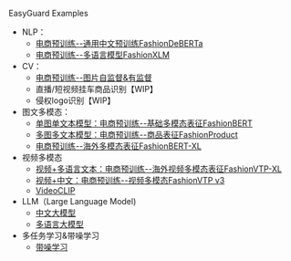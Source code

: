 EasyGuard Examples

- NLP：
  - [电商预训练--通用中文预训练FashionDeBERTa](https://code.byted.org/ecom_govern/EasyGuard/tree/master/examples/fashion_deberta)
  - [电商预训练--多语言模型FashionXLM](https://code.byted.org/ecom_govern/EasyGuard/tree/master/examples/sequence_classification)
- CV：
  - [电商预训练--图片自监督&有监督](https://code.byted.org/ecom_govern/EasyGuard/tree/master/examples/image_classification)
  - 直播/短视频挂车商品识别【WIP】
  - 侵权logo识别【WIP】
- 图文多模态：
  - [单图单文本模型：电商预训练--基础多模态表征FashionBERT](https://code.byted.org/ecom_govern/EasyGuard/tree/master/examples/fashionbert)
  - [多图多文本模型：电商预训练--商品表征FashionProduct](https://code.byted.org/ecom_govern/EasyGuard/tree/master/examples/fashionproduct)
  - [电商预训练--海外多模态表征FashionBERT-XL](https://code.byted.org/ecom_govern/EasyGuard/tree/master/examples/fashionproduct_xl)
- 视频多模态 
  - [视频+多语言文本：电商预训练--海外视频多模态表征FashionVTP-XL](https://code.byted.org/ecom_govern/EasyGuard/tree/master/examples/high_quality_live)
  - [视频+中文：电商预训练--视频多模态FashionVTP v3](https://code.byted.org/ecom_govern/EasyGuard/tree/master/examples/fashion_vtp)
  - [VideoCLIP](https://code.byted.org/ecom_govern/EasyGuard/tree/master/examples/videoclip)
- LLM（Large Language Model)
  - [中文大模型](https://code.byted.org/ecom_govern/EasyGuard/tree/master/examples/fashion_bloom)
  - [多语言大模型](https://code.byted.org/ecom_govern/EasyGuard/tree/master/examples/fashion_gpt2)
- 多任务学习&带噪学习
  - [带噪学习](https://code.byted.org/ecom_govern/EasyGuard/tree/master/examples/noisy_label_training)
